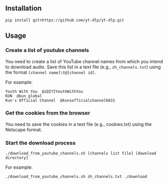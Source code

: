 ## Installation
```shell
pip install git+https://github.com/yt-dlp/yt-dlp.git
```

## Usage
### Create a list of youtube channels
You need to create a list of YouTube channel names from which you intend to download audio. Save this list in a text file (e.g., `zh_channels.txt`) using the format `[channel name]\t@[channel id]`.

For example:
```
Youth With You  @iQIYIYouthWithYou
KUN  @kun_global
Kun's Official Channel  @kunsofficialchannel6831
```

### Get the cookies from the browser
You need to save the cookies in a text file (e.g., cookies.txt) using the Netscape format.

### Start the download process
```shell
./download_from_youtube_channels.sh [channels list file] [download directory]
```

For example:
```shell
./download_from_youtube_channels.sh zh_channels.txt ./download
```
